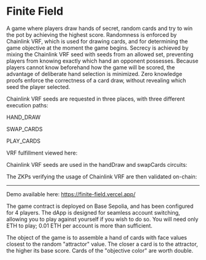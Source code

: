 # Finite Field

A game where players draw hands of secret, random cards and try to win the pot by achieving the highest score.  Randomness is enforced by Chainlink VRF, which is used for drawing cards, and for determining the game objective at the moment the game begins.  Secrecy is achieved by mixing the Chainlink VRF seed with seeds from an allowed set, preventing players from knowing exactly which hand an opponent possesses.  Because players cannot know beforehand how the game will be scored, the advantage of deliberate hand selection is minimized.  Zero knowledge proofs enforce the correctness of a card draw, without revealing which seed the player selected.

Chainlink VRF seeds are requested in three places, with three different execution paths:

HAND_DRAW

SWAP_CARDS

PLAY_CARDS

VRF fulfillment viewed here:


Chainlink VRF seeds are used in the handDraw and swapCards circuits:


The ZKPs verifying the usage of Chainlink VRF are then validated on-chain:

____

Demo available here:
https://finite-field.vercel.app/

The game contract is deployed on Base Sepolia, and has been configured for 4 players.  The dApp is designed for seamless account switching, allowing you to play against yourself if you wish to do so.  You will need only ETH to play; 0.01 ETH per account is more than sufficient.  

The object of the game is to assemble a hand of cards with face values closest to the random "attractor" value.  The closer a card is to the attractor, the higher its base score.  Cards of the "objective color" are worth double.
